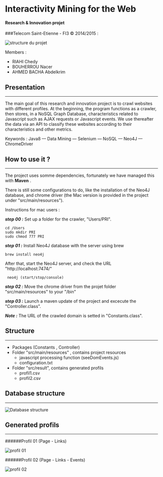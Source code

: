 # Interactivity Mining for the Web
#### Research & Innovation projet
###Telecom Saint-Etienne - FI3 © 2014/2015 :

![structure du projet](/images/schema.jpg)

Members :
* RIAHI Chedy
* BOUHERROU Nacer
* AHMED BACHA Abdelkrim

## Presentation
---
The main goal of this research and innovation project is to crawl websites with different profiles. At the beginning, the program functions as a crawler, then stores, in a NoSQL Graph Database, characteristics related to Javascript such as AJAX requests or Javascript events. We use thereafter the data via an API to classify these websites according to their characteristics and other metrics.

Keywords :
Java8 — Data Mining — Selenium — NoSQL — Neo4J — ChromeDriver

## How to use it ?
---
The project uses somme dependencies, fortunately we have managed this with **Maven** .

There is still some configurations to do, like the installation of the Neo4J database, and chrome driver (the Mac version is provided in the project under "src/main/resources").

Instructions for mac users :

***step 00 :***
Set up a folder for the crawler, "Users/PRI".

```shell
cd /Users
sudo mkdir PRI
sudo chmod 777 PRI
```

***step 01 :***
Install Neo4J database with the server using brew

```shell
brew install neo4j
```
After that, start the Neo4J server, and check the URL "http://localhost:7474/"

```shell
 neo4j (start/stop/console)
```

***step 02 :***
Move the chrome driver from the projet folder "src/main/resources" to your "/bin"

***step 03 :***
Launch a maven update of the project and excecute the "Controller.class".

***Note :*** The URL of the crawled domain is setted in "Constants.class".

## Structure
---
* Packages (Constants , Controller)
* Folder "src/main/resources" , contains project resources
    * javascript processing function (seeDomEvents.js)
    * configuration.txt
* Folder "src/result", contains generated profils
    * profil1.csv
    * profil2.csv

## Database structure
---
![Database structure](/images/graph-colored.png)

## Generated profils  
---
######Profil 01 (Page - Links)

![profil 01](/images/profil1.jpg)

######Profil 02 (Page - Links - Events)

![profil 02](/images/profil2.jpg)

